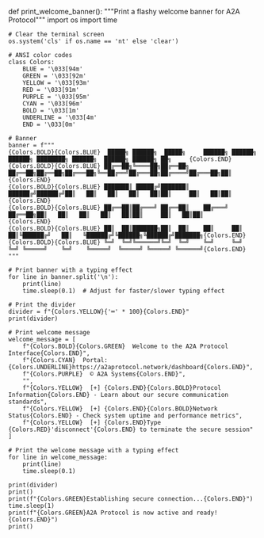 def print_welcome_banner():
    """Print a flashy welcome banner for A2A Protocol"""
    import os
    import time
    
    # Clear the terminal screen
    os.system('cls' if os.name == 'nt' else 'clear')
    
    # ANSI color codes
    class Colors:
        BLUE = '\033[94m'
        GREEN = '\033[92m'
        YELLOW = '\033[93m'
        RED = '\033[91m'
        PURPLE = '\033[95m'
        CYAN = '\033[96m'
        BOLD = '\033[1m'
        UNDERLINE = '\033[4m'
        END = '\033[0m'
    
    # Banner
    banner = f"""
    {Colors.BOLD}{Colors.BLUE}  █████╗ ██████╗  █████╗     ██████╗ ██████╗  ██████╗ ████████╗ ██████╗  ██████╗ ██████╗ ██╗     {Colors.END}
    {Colors.BOLD}{Colors.BLUE} ██╔══██╗╚════██╗██╔══██╗    ██╔══██╗██╔══██╗██╔═══██╗╚══██╔══╝██╔═══██╗██╔════╝██╔═══██╗██║     {Colors.END}
    {Colors.BOLD}{Colors.BLUE} ███████║ █████╔╝███████║    ██████╔╝██████╔╝██║   ██║   ██║   ██║   ██║██║     ██║   ██║██║     {Colors.END}
    {Colors.BOLD}{Colors.BLUE} ██╔══██║██╔═══╝ ██╔══██║    ██╔═══╝ ██╔══██╗██║   ██║   ██║   ██║   ██║██║     ██║   ██║██║     {Colors.END}
    {Colors.BOLD}{Colors.BLUE} ██║  ██║███████╗██║  ██║    ██║     ██║  ██║╚██████╔╝   ██║   ╚██████╔╝╚██████╗╚██████╔╝███████╗{Colors.END}
    {Colors.BOLD}{Colors.BLUE} ╚═╝  ╚═╝╚══════╝╚═╝  ╚═╝    ╚═╝     ╚═╝  ╚═╝ ╚═════╝    ╚═╝    ╚═════╝  ╚═════╝ ╚═════╝ ╚══════╝{Colors.END}
    """
    
    # Print banner with a typing effect
    for line in banner.split('\n'):
        print(line)
        time.sleep(0.1)  # Adjust for faster/slower typing effect
    
    # Print the divider
    divider = f"{Colors.YELLOW}{'═' * 100}{Colors.END}"
    print(divider)
    
    # Print welcome message
    welcome_message = [
        f"{Colors.BOLD}{Colors.GREEN}  Welcome to the A2A Protocol Interface{Colors.END}",
        f"{Colors.CYAN}  Portal: {Colors.UNDERLINE}https://a2aprotocol.network/dashboard{Colors.END}",
        f"{Colors.PURPLE}  © A2A Systems{Colors.END}",
        "",
        f"{Colors.YELLOW}  [+] {Colors.END}{Colors.BOLD}Protocol Information{Colors.END} - Learn about our secure communication standards",
        f"{Colors.YELLOW}  [+] {Colors.END}{Colors.BOLD}Network Status{Colors.END} - Check system uptime and performance metrics",
        f"{Colors.YELLOW}  [+] {Colors.END}Type {Colors.RED}'disconnect'{Colors.END} to terminate the secure session"
    ]
    
    # Print the welcome message with a typing effect
    for line in welcome_message:
        print(line)
        time.sleep(0.1)
    
    print(divider)
    print()
    print(f"{Colors.GREEN}Establishing secure connection...{Colors.END}")
    time.sleep(1)
    print(f"{Colors.GREEN}A2A Protocol is now active and ready!{Colors.END}")
    print()